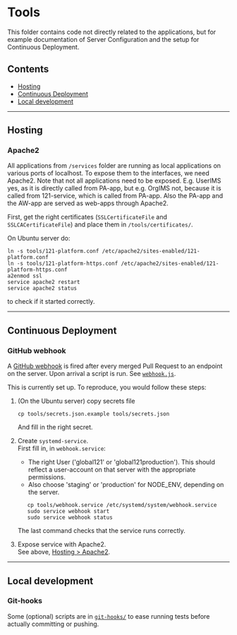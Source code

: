 # Tools

This folder contains code not directly related to the applications, but for example documentation of Server Configuration and the setup for Continuous Deployment.

## Contents
* [Hosting](#hosting)
* [Continuous Deployment](#continuous-deployment)
* [Local development](#local-development)

---

## Hosting

### Apache2

All applications from `/services` folder are running as local applications on various ports of localhost. To expose them to the interfaces, we need Apache2.
Note that not all applications need to be exposed. E.g. UserIMS yes, as it is directly called from PA-app, but e.g. OrgIMS not, because it is called from 121-service, which is called from PA-app. Also the PA-app and the AW-app are served as web-apps through Apache2.

First, get the right certificates (`SSLCertificateFile` and `SSLCACertificateFile`) and place them in `/tools/certificates/`.

On Ubuntu server do:

    ln -s tools/121-platform.conf /etc/apache2/sites-enabled/121-platform.conf
    ln -s tools/121-platform-https.conf /etc/apache2/sites-enabled/121-platform-https.conf
    a2enmod ssl
    service apache2 restart
    service apache2 status

to check if it started correctly.

---

## Continuous Deployment

### GitHub webhook

A [GitHub webhook](https://developer.github.com/webhooks/) is fired after every merged Pull Request to an endpoint on the server. Upon arrival a script is run. See [`webhook.js`](webhook.js).

This is currently set up. To reproduce, you would follow these steps:

1. (On the Ubuntu server) copy secrets file

       cp tools/secrets.json.example tools/secrets.json

   And fill in the right secret.

2. Create `systemd-service`.  
   First fill in, in `webhook.service`:
   * The right User ('global121' or 'global121production'). This should reflect a user-account on that server with the appropriate permissions. 
   * Also choose 'staging' or 'production' for NODE_ENV, depending on the server.
    
    ```
       cp tools/webhook.service /etc/systemd/system/webhook.service
       sudo service webhook start
       sudo service webhook status
    ```

   The last command checks that the service runs correctly.

3. Expose service with Apache2.  
   See above, [Hosting > Apache2](#apache2).

---

## Local development

### Git-hooks
Some (optional) scripts are in [`git-hooks/`](git-hooks/) to ease running tests before actually committing or pushing.
